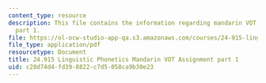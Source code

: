 ```yaml
---
content_type: resource
description: This file contains the information regarding mandarin VOT assignment
  part 1.
file: https://ol-ocw-studio-app-qa.s3.amazonaws.com/courses/24-915-linguistic-phonetics-fall-2015/c28d74d4fd398822c7d5058ca9b30e23_MIT24_915F15_Assignment2_1.pdf
file_type: application/pdf
resourcetype: Document
title: 24.915 Linguistic Phonetics Mandarin VOT Assignment part 1
uid: c28d74d4-fd39-8822-c7d5-058ca9b30e23
---
```

